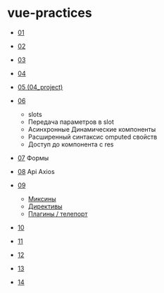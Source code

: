 # vue-practices

- [01](./01/)
- [02](./02/)
- [03](./03/)
- [04](./04/)
- [05 (04_project)](./04_project/)

- [06](./06/)

  - slots
  - Передача параметров в slot
  - Асинхронные Динамические компоненты
  - Расширенный синтаксис omputed свойств
  - Доступ до компонента с res

- [07](./07/) Формы

- [08](./08/) Api Axios

- [09](./09/)
  - [Миксины](./09/mixins/)
  - [Директивы](./09/directives/)
  - [Плагины / телепорт](./09/plugins/)

- [10]()
- [11]()
- [12]()
- [13]()
- [14]()